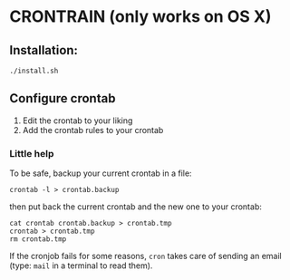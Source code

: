 # CRONTRAIN (only works on OS X)

## Installation:

```
./install.sh
```


## Configure crontab

1. Edit the crontab to your liking
2. Add the crontab rules to your crontab

### Little help

To be safe, backup your current crontab in a file:
```
crontab -l > crontab.backup
```

then put back the current crontab and the new one to your crontab:

```
cat crontab crontab.backup > crontab.tmp
crontab > crontab.tmp
rm crontab.tmp
```

If the cronjob fails for some reasons, ```cron``` takes care of sending an email (type: ```mail``` in a terminal to read them).
